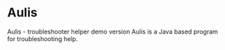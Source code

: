 # Aulis
Aulis - troubleshooter helper demo version
Aulis is a Java based program for troubleshooting help.

